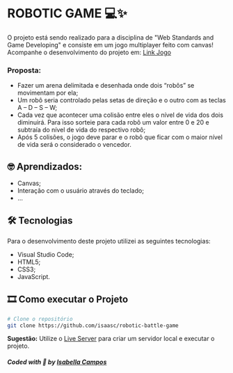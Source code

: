 # ROBOTIC GAME 💻✨
O projeto está sendo realizado para a disciplina de "Web Standards and Game Developing" e consiste em um jogo multiplayer feito com canvas!</br>
Acompanhe o desenvolvimento do projeto em: [Link Jogo](https://isaasc.github.io/robotic-battle-game/)

### Proposta:
* Fazer um arena delimitada e desenhada onde dois “robôs” se movimentam por ela;
* Um robô seria controlado pelas setas de direção e o outro com as teclas A – D – S – W;
* Cada vez que acontecer uma colisão entre eles o nível de vida dos dois diminuirá. Para isso sorteie para cada robô um valor entre 0 e 20 e subtraía do nível de vida do respectivo robô;
* Após 5 colisões, o jogo deve parar e o robô que ficar com o maior nível de vida será o considerado o vencedor.

## 🤓 Aprendizados:

* Canvas;
* Interação com o usuário através do teclado;
* ...

## 🛠 Tecnologias
Para o desenvolvimento deste projeto utilizei as seguintes tecnologias:

* Visual Studio Code;
* HTML5;
* CSS3;
* JavaScript.

## 🎞️ Como executar o Projeto

```bash
# Clone o repositório
git clone https://github.com/isaasc/robotic-battle-game
```

**Sugestão:** Utilize o [Live Server](https://marketplace.visualstudio.com/items?itemName=ritwickdey.LiveServer) para criar um servidor local e executar o projeto.
<br>

##### Coded with 💜 by <a href="https://github.com/isaasc/">Isabella Campos</a>
